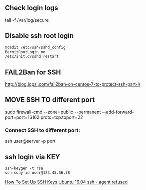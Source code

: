 ## Check login logs
tail -f /var/log/secure

## Disable ssh root login
```bash
mcedit /etc/ssh/sshd_config
PermitRootLogin no
/etc/init.d/sshd restart
```

## FAIL2Ban for SSH
http://blog.iopsl.com/fail2ban-on-centos-7-to-protect-ssh-part-i/

## MOVE SSH TO different port
sudo firewall-cmd --zone=public --permanent --add-forward-port=port=16162:proto=tcp:toport=22

### Connect SSH to different port:
ssh user@server -p port

## ssh login via KEY
```
ssh-keygen -t rsa
ssh-copy-id user@123.45.56.78
```

[How To Set Up SSH Keys](https://www.digitalocean.com/community/tutorials/how-to-set-up-ssh-keys--2)
[Ubuntu 16.04 ssh - agent refused](http://askubuntu.com/questions/762541/ubuntu-16-04-ssh-sign-and-send-pubkey-signing-failed-agent-refused-operation)
